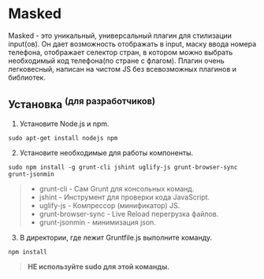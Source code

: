 # Masked
Masked - это уникальный, универсальный плагин для стилизации input(ов).
Он дает возможность отображать в input, маску ввода номера телефона, отображает селектор стран, в котором можно выбрать необходимый код телефона(по стране с флагом).
Плагин очень легковесный, написан на чистом JS без всевозможных плагинов и библиотек.

## Установка <sup>(для разработчиков)</sup>
1. Установите Node.js и npm.  
```shell
sudo apt-get install nodejs npm
```
2. Установите необходимые для работы компоненты. 
```shell
sudo npm install -g grunt-cli jshint uglify-js grunt-browser-sync grunt-jsonmin
```
>* grunt-cli          - Сам Grunt для консольных команд.
>* jshint 	         - Инструмент для проверки кода JavaScript.
>* uglify-js          - Компрессор (минификатор) JS.
>* grunt-browser-sync - Live Reload перегрузка файлов.
>* grunt-jsonmin      - минимизация json.

3. В директории, где лежит Gruntfile.js выполните команду. 
```shell
npm install
```
>**НЕ используйте sudo для этой команды.**



